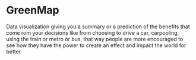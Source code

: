 # GreenMap
Data visualization giving you a summary or a prediction of the benefits that come rom your decisions like from choosing to drive a car, carpooling, using the train or metro or bus, that way people are more encouraged to see how they have the power to create an effect and impact the world for better 
